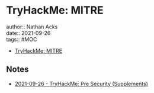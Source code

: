 # TryHackMe: MITRE

author:: Nathan Acks  
date:: 2021-09-26  
tags:: #MOC

* [TryHackMe: MITRE](https://tryhackme.com/room/mitre)

## Notes

* [2021-09-26 - TryHackMe: Pre Security (Supplements)](../log/2021-09-26-tryhackme-pre-security-supplements.md)
